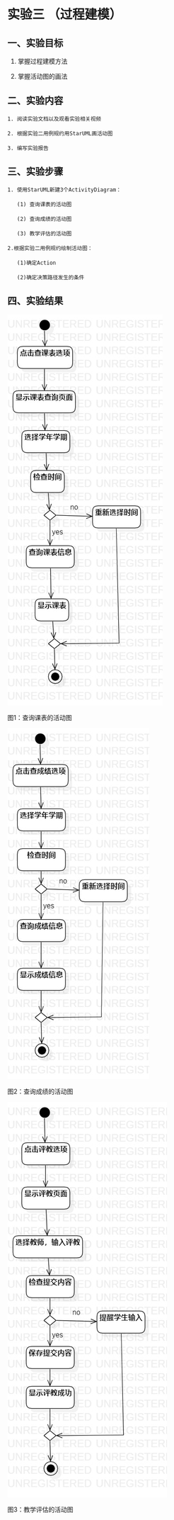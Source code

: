 # 实验三 （过程建模）

## 一、实验目标

  1. 掌握过程建模方法

  2. 掌握活动图的画法

## 二、实验内容

    1. 阅读实验文档以及观看实验相关视频

    2. 根据实验二用例规约用StarUML画活动图

    3. 编写实验报告

## 三、实验步骤

    1. 使用StarUML新建3个ActivityDiagram：

       (1) 查询课表的活动图

       (2) 查询成绩的活动图

       (3) 教学评估的活动图

    2.根据实验二用例规约绘制活动图：

       (1)确定Action

       (2)确定决策路径发生的条件

## 四、实验结果

![查询课表的活动图](./查询课表的活动图.jpg)

图1：查询课表的活动图

![查询成绩的活动图](./查询成绩的活动图.jpg)

图2：查询成绩的活动图

![教学评估的活动图](./教学评估的活动图.jpg)

图3：教学评估的活动图
